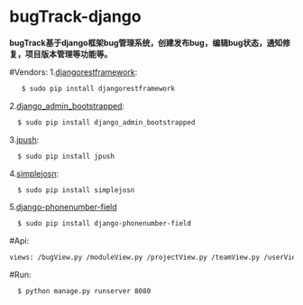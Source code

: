 # bugTrack-django
**bugTrack基于django框架bug管理系统，创建发布bug，编辑bug状态，通知修复，项目版本管理等功能等。**

#Vendors:
1.[djangorestframework](http://www.django-rest-framework.org/):
```bash
   $ sudo pip install djangorestframework
```
2.[django_admin_bootstrapped](https://github.com/django-admin-bootstrapped/django-admin-bootstrapped):
```bash
  $ sudo pip install django_admin_bootstrapped
```
3.[jpush](https://github.com/jpush/jpush-api-python-client):
```bash
  $ sudo pip install jpush
```
4.[simplejosn](https://github.com/simplejson/simplejson):
```bash
  $ sudo pip install simplejosn
```
5.[django-phonenumber-field](https://github.com/stefanfoulis/django-phonenumber-field)
```bash
  $ sudo pip install django-phonenumber-field
```
#Api:
```bash
views: /bugView.py /moduleView.py /projectView.py /teamView.py /userView.py /versionView.py
```

#Run:
```bash
  $ python manage.py runserver 8080 
```
      
